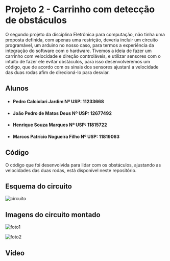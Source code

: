 # Projeto 2 - Carrinho com detecção de obstáculos

O segundo projeto da disciplina Eletrônica para computação, não tinha uma proposta definida, com apenas uma restrição, deveria incluir um circuito programável, um arduino no nosso caso, para termos a experiência da integração do software com o hardware. Tivemos a ideia de fazer um carrinho com velocidade e direção controláveis, e utilizar sensores com o intuito de fazer ele evitar obstáculos, para isso desenvolveremos um código, que de acordo com os sinais dos sensores ajustará a velocidade das duas rodas afim de direcioná-lo para desviar.

## Alunos
- #### Pedro Calciolari Jardim Nº USP: 11233668
- #### João Pedro de Matos Deus Nº USP: 12677492
- #### Henrique Souza Marques Nº USP: 11815722
- #### Marcos Patrício Nogueira Filho Nº USP: 11819063

## Código

O código que foi desenvolvida para lidar com os obstáculos, ajustando as velocidades das duas rodas, está disponível neste repositório.

## Esquema do circuito

![circuito](https://github.com/jjonhy/EletronicaFonte/blob/7cfed88fe795d67f0307bafbf3baa438219a5ace/Projeto2/projeto.png)

## Imagens do circuito montado

![foto1](https://github.com/jjonhy/EletronicaFonte/blob/01ebfa6285fd4b34d86b6a068707ea3090a82304/Projeto2/CarrinhoFoto1.jpeg)

![foto2](https://github.com/jjonhy/EletronicaFonte/blob/01ebfa6285fd4b34d86b6a068707ea3090a82304/Projeto2/CarrinhoFoto2.jpeg)

## Vídeo
